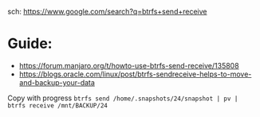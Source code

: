sch: https://www.google.com/search?q=btrfs+send+receive

# Guide:
- https://forum.manjaro.org/t/howto-use-btrfs-send-receive/135808
- https://blogs.oracle.com/linux/post/btrfs-sendreceive-helps-to-move-and-backup-your-data

Copy with progress
`btrfs send /home/.snapshots/24/snapshot | pv | btrfs receive /mnt/BACKUP/24`
